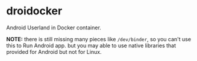 # droidocker

Android Userland in Docker container.

**NOTE:** there is still missing many pieces like `/dev/binder`, so you can't use this to Run Android app. but you may able to use native libraries that provided for Android but not for Linux.
